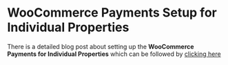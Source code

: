 # WooCommerce Payments Setup for Individual Properties

There is a detailed blog post about setting up the **WooCommerce Payments for Individual Properties** which can be followed by [clicking here](https://inspirythemes.com/woocommerce-payments-setup-for-individual-properties/)